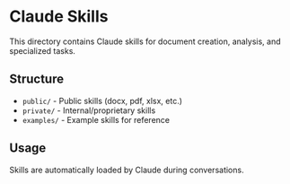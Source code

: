 # Claude Skills

This directory contains Claude skills for document creation, analysis, and specialized tasks.

## Structure

- `public/` - Public skills (docx, pdf, xlsx, etc.)
- `private/` - Internal/proprietary skills  
- `examples/` - Example skills for reference

## Usage

Skills are automatically loaded by Claude during conversations.
